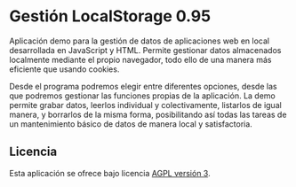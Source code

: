 Gestión LocalStorage 0.95
================================

Aplicación demo para la gestión de datos de aplicaciones web en local desarrollada en JavaScript y HTML.
Permite gestionar datos almacenados localmente mediante el propio navegador, todo ello de una manera más 
eficiente que usando cookies.

Desde el programa podremos elegir entre diferentes opciones, desde las que podremos gestionar las funciones 
propias de la aplicación. La demo permite grabar datos, leerlos individual y colectivamente, listarlos de igual
manera, y borrarlos de la misma forma, posibilitando así todas las tareas de un mantenimiento básico de datos 
de manera local y satisfactoria.

## Licencia
Esta aplicación se ofrece bajo licencia [AGPL versión 3].

[AGPL versión 3]: http://www.gnu.org/licenses/agpl.html
